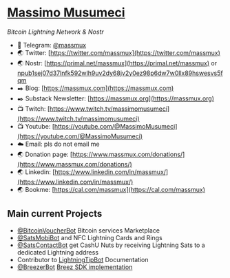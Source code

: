 # [Massimo Musumeci](https://github.com/massmux/massmux)

_Bitcoin Lightning Network & Nostr_


- 💬 Telegram: [@massmux](https://t.me/massmux)
- 🌏 Twitter: [https://twitter.com/massmux](https://twitter.com/massmux)
- 🌏 Nostr: [https://primal.net/massmux](https://primal.net/massmux) or [npub1sej07d37lnfk592wlh9uv2dy68jv2y0ez98p6dw7w0llx89hswesvs5fqm](https://nosta.me/npub1sej07d37lnfk592wlh9uv2dy68jv2y0ez98p6dw7w0llx89hswesvs5fqm)
- ✒️ Blog: [https://massmux.com](https://massmux.com)
- ✒️ Substack Newsletter: [https://massmux.org](https://massmux.org)
- 📺 Twitch: [https://www.twitch.tv/massimomusumeci](https://www.twitch.tv/massimomusumeci)
- 📺 Youtube: [https://youtube.com/@MassimoMusumeci](https://youtube.com/@MassimoMusumeci)
- ☁️ Email: pls do not email me
- 🌏 Donation page: [https://www.massmux.com/donations/](https://www.massmux.com/donations/)
- 🌏 Linkedin: [https://www.linkedin.com/in/massmux/](https://www.linkedin.com/in/massmux/)
- 🌏 Bookme: [https://cal.com/massmux](https://cal.com/massmux)


## Main current Projects

- [@BitcoinVoucherBot](https://t.me/BitcoinVoucherBot) Bitcoin services Marketplace
- [@SatsMobiBot](https://t.me/SatsMobiBot) and NFC Lightning Cards and Rings
- [@SatsContactBot](https://t.me/SatsContactBot) get CashU Nuts by receiving Lightning Sats to a dedicated Lightning address
- Contributor to [LightningTipBot](https://github.com/LightningTipBot/LightningTipBot) Documentation
- [@BreezerBot](https://t.me/BreezerBot) [Breez SDK implementation](https://github.com/massmux/BreezerBot)


